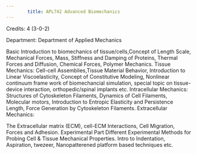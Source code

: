```yaml
---
        title: APL742 Advanced Biomechanics
---
```

Credits: 4 (3-0-2)

Department: Department of Applied Mechanics

Basic Introduction to biomechanics of tissue/cells,Concept of Length Scale, Mechanical Forces, Mass, Stiffness and Damping of Proteins, Thermal Forces and Diffusion, Chemical Forces, Polymer Mechanics. Tissue Mechanics: Cell-cell Assemblies,Tissue Material Behavior, Introduction to Linear Viscoelasticity, Concept of Constitutive Modeling, Nonlinear continuum frame work of biomechancial simulation, special topic on tissue-device interaction, orthopedic/spinal implants etc. Intracellular Mechanics: Structures of Cytoskeleton Filaments, Dynamics of Cell Filaments, Molecular motors, Introduction to Entropic Elasticity and Persistence Length, Force Generation by Cytoskeleton Filaments. Extracellular Mechanics:

The Extracellular matrix (ECM), cell-ECM Interactions, Cell Migration, Forces and Adhesion. Experimental Part Different Experimental Methods for Probing Cell & Tissue Mechanical Properties. Intro to Indentation, Aspiration, twezeer, Nanopatterened platform based techniques etc.